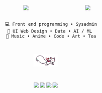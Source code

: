 <div align="center">
<img src="https://github.com/innng/innng/assets/26755058/5e0ce0fb-c544-4f8c-a307-5849165746d0" width="25%" align="right" />
<img src="https://readme-typing-svg.demolab.com?font=Inconsolata&weight=500&size=50&duration=4000&pause=300&color=A7A459&center=true&vCenter=true&multiline=true&repeat=false&random=false&width=1300&height=140&lines=Hello+hello;I'm+Naya%2C+a+tech+goblin+and+magical+girl+wannabe+%E2%9C%A9" width="70%" />
<br><br>
<pre>
    💻 Front end programming • Sysadmin
    📖 UI Web Design • Data • AI / ML 
    🐾 Music • Anime • Code • Art • Tea
</pre>
<br><br>
<img src="https://raw.githubusercontent.com/denaeyaa/denaeyaa/main/kyubey.gif" height="40" />
<br><br><br>
    
[![](https://img.shields.io/badge/instagram-0a66c2)](http://instagram.com/en/denaeeya)
[![](https://img.shields.io/badge/-6364ff)](#)
[![](https://img.shields.io/badge/osu!-ff66ab)](#)
[![](https://img.shields.io/badge/enka.network-69899c)](#)
</div>
